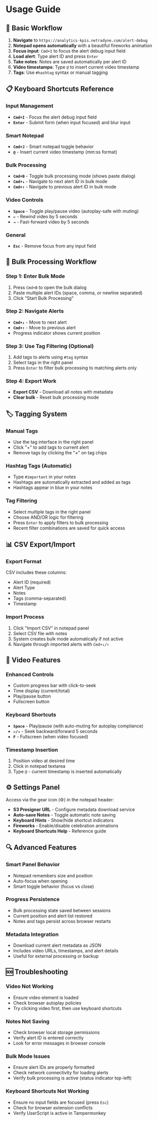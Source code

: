 # Usage Guide

## 🎯 Basic Workflow

1. **Navigate** to `https://analytics-kpis.netradyne.com/alert-debug`
2. **Notepad opens automatically** with a beautiful fireworks animation
3. **Focus input**: `Cmd+I` to focus the alert debug input field
4. **Load alert**: Type alert ID and press `Enter`
5. **Take notes**: Notes are saved automatically per alert ID
6. **Video timestamps**: Type `@` to insert current video timestamp
7. **Tags**: Use `#hashtag` syntax or manual tagging

## 📋 Keyboard Shortcuts Reference

### Input Management
- **`Cmd+I`** - Focus the alert debug input field
- **`Enter`** - Submit form (when input focused) and blur input

### Smart Notepad
- **`Cmd+J`** - Smart notepad toggle behavior
- **`@`** - Insert current video timestamp (mm:ss format)

### Bulk Processing  
- **`Cmd+B`** - Toggle bulk processing mode (shows paste dialog)
- **`Cmd+↓`** - Navigate to next alert ID in bulk mode
- **`Cmd+↑`** - Navigate to previous alert ID in bulk mode

### Video Controls
- **`Space`** - Toggle play/pause video (autoplay-safe with muting)
- **`←`** - Rewind video by 5 seconds  
- **`→`** - Fast-forward video by 5 seconds

### General
- **`Esc`** - Remove focus from any input field

## 🔄 Bulk Processing Workflow

### Step 1: Enter Bulk Mode
1. Press `Cmd+B` to open the bulk dialog
2. Paste multiple alert IDs (space, comma, or newline separated)
3. Click "Start Bulk Processing"

### Step 2: Navigate Alerts
- **`Cmd+↓`** - Move to next alert
- **`Cmd+↑`** - Move to previous alert
- Progress indicator shows current position

### Step 3: Use Tag Filtering (Optional)
1. Add tags to alerts using `#tag` syntax
2. Select tags in the right panel
3. Press `Enter` to filter bulk processing to matching alerts only

### Step 4: Export Work
- **Export CSV** - Download all notes with metadata
- **Clear bulk** - Reset bulk processing mode

## 🏷 Tagging System

### Manual Tags
- Use the tag interface in the right panel
- Click "+" to add tags to current alert
- Remove tags by clicking the "×" on tag chips

### Hashtag Tags (Automatic)
- Type `#important` in your notes
- Hashtags are automatically extracted and added as tags
- Hashtags appear in blue in your notes

### Tag Filtering
- Select multiple tags in the right panel
- Choose AND/OR logic for filtering
- Press `Enter` to apply filters to bulk processing
- Recent filter combinations are saved for quick access

## 📊 CSV Export/Import

### Export Format
CSV includes these columns:
- Alert ID (required)
- Alert Type  
- Notes
- Tags (comma-separated)
- Timestamp

### Import Process
1. Click "Import CSV" in notepad panel
2. Select CSV file with notes
3. System creates bulk mode automatically if not active
4. Navigate through imported alerts with `Cmd+↓/↑`

## 🎥 Video Features

### Enhanced Controls
- Custom progress bar with click-to-seek
- Time display (current/total)
- Play/pause button
- Fullscreen button

### Keyboard Shortcuts
- **`Space`** - Play/pause (with auto-muting for autoplay compliance)
- **`←/→`** - Seek backward/forward 5 seconds
- **`F`** - Fullscreen (when video focused)

### Timestamp Insertion
1. Position video at desired time
2. Click in notepad textarea
3. Type `@` - current timestamp is inserted automatically

## ⚙️ Settings Panel

Access via the gear icon (⚙️) in the notepad header:

- **S3 Presigner URL** - Configure metadata download service
- **Auto-save Notes** - Toggle automatic note saving
- **Keyboard Hints** - Show/hide shortcut indicators
- **Fireworks** - Enable/disable celebration animations
- **Keyboard Shortcuts Help** - Reference guide

## 🔍 Advanced Features

### Smart Panel Behavior
- Notepad remembers size and position
- Auto-focus when opening
- Smart toggle behavior (focus vs close)

### Progress Persistence  
- Bulk processing state saved between sessions
- Current position and alert list restored
- Notes and tags persist across browser restarts

### Metadata Integration
- Download current alert metadata as JSON
- Includes video URLs, timestamps, and alert details
- Useful for external processing or backup

## 🆘 Troubleshooting

### Video Not Working
- Ensure video element is loaded
- Check browser autoplay policies
- Try clicking video first, then use keyboard shortcuts

### Notes Not Saving
- Check browser local storage permissions
- Verify alert ID is entered correctly
- Look for error messages in browser console

### Bulk Mode Issues
- Ensure alert IDs are properly formatted
- Check network connectivity for loading alerts
- Verify bulk processing is active (status indicator top-left)

### Keyboard Shortcuts Not Working
- Ensure no input fields are focused (press `Esc`)
- Check for browser extension conflicts
- Verify UserScript is active in Tampermonkey
